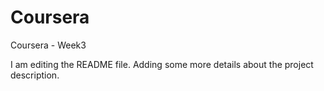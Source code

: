 # Coursera
Coursera - Week3


I am editing the README file. Adding some more details about the project description.
